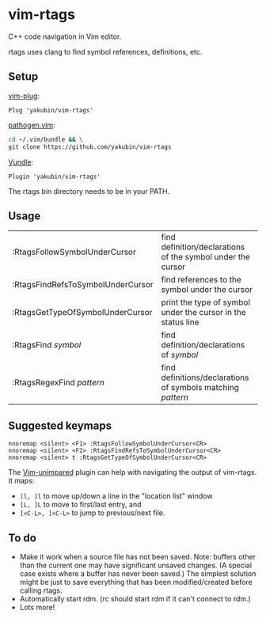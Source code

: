 vim-rtags
=========
C++ code navigation in Vim editor.

rtags uses clang to find symbol references, definitions, etc.


Setup
-----
[vim-plug](https://github.com/junegunn/vim-plug):
```vim
Plug 'yakubin/vim-rtags'
```

[pathogen.vim](https://github.com/tpope/vim-pathogen):
```sh
cd ~/.vim/bundle && \
git clone https://github.com/yakubin/vim-rtags
```

[Vundle](https://github.com/VundleVim/Vundle.vim):
```vim
Plugin 'yakubin/vim-rtags'
```

The rtags bin directory needs to be in your PATH.


Usage
-----
<table>
<tr>
<td>:RtagsFollowSymbolUnderCursor</td>
<td>find definition/declarations of the symbol under the cursor</td>
</tr>
<tr>
<td>:RtagsFindRefsToSymbolUnderCursor</td>
<td>find references to the symbol under the cursor</td>
</tr>
<tr>
<td>:RtagsGetTypeOfSymbolUnderCursor</td>
<td>print the type of symbol under the cursor in the status line</td>
</tr>
<tr>
<td>:RtagsFind <em>symbol</em></td>
<td>find definition/declarations of <em>symbol</em></td>
</tr>
<tr>
<td>:RtagsRegexFind <em>pattern</em></td>
<td>find definitions/declarations of symbols matching <em>pattern</em></td>
</tr>
</table>

Suggested keymaps
-----
```vim
nnoremap <silent> <F1> :RtagsFollowSymbolUnderCursor<CR>
nnoremap <silent> <F2> :RtagsFindRefsToSymbolUnderCursor<CR>
nnoremap <silent> t :RtagsGetTypeOfSymbolUnderCursor<CR>
```

The [Vim-unimpared](https://github.com/tpope/vim-unimpaired) plugin can help with navigating the output of vim-rtags. It maps:
* `[l, ]l` to move up/down a line in the "location list" window
* `[L, ]L` to move to first/last entry, and
* `[<C-L>, ]<C-L>` to jump to previous/next file.


To do
-----
* Make it work when a source file has not been saved. Note: buffers other than the current one may have significant unsaved changes. (A special case exists where a buffer has never been saved.) The simplest solution might be just to save everything that has been modified/created before calling rtags.
* Automatically start rdm. (rc should start rdm if it can't connect to rdm.)
* Lots more!
